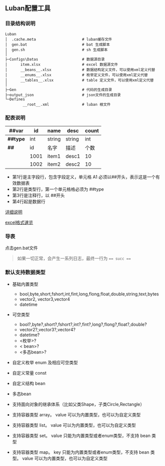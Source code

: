 ## Luban配置工具

### 目录结构说明

    Luban
    │  .cache.meta                     # luban缓存文件
    │  gen.bat                         # bat 生成脚本
    │  gen.sh                          # sh 生成脚本
    │
    ├─Configs\Datas                    # 数据源目录
    │      item.xlsx                   # excel 数据源文件
    │      __beans__.xlsx              # 数据结构定义文件，可以使用xml定义代替
    │      __enums__.xlsx              # 枚举定义文件，可以使用xml定义代替
    │      __tables__.xlsx             # table 定义文件，可以使用xml定义代替    │
    ├─Gen                              # 代码的生成目录
    ├─output_json                      # json文件的生成目录
    └─Defines
            __root__.xml               # luban 根文件

### 配表说明

|##var|id|name|desc|count|
|-----|--|----|----|-----|
|**##type**|int|string|string|int|
|**##**   |id|名字|描述|个数|
||1001|	item1|	desc1|	10|
||1002|	item2|	desc2|	10|

- 第1行是主字段行，包含字段定义，单元格 A1 必须以##开头，表示这是一个有效数据表
- 第2行是类型行，第一个单元格格必须为 ##type
- 第3行是注释行，以 ##开头
- 第4行起是数据行

[详细说明](https://luban.doc.code-philosophy.com/docs/manual/excel)

[excel格式速览](https://github.com/focus-creative-games/luban#excel%E6%A0%BC%E5%BC%8F%E9%80%9F%E8%A7%88)

### 导表

点击gen.bat文件
>如果一切正常，会产生一系列日志，最终一行为 
`== succ ==`


### 默认支持数据类型
- 基础内置类型
    - bool,byte,short,fshort,int,fint,long,flong,float,double,string,text,bytes
    - vector2, vector3,vector4
    - datetime
- 可空类型
    - bool?,byte?,short?,fshort?,int?,fint?,long?,flong?,float?,double?
    - vector2?,vector3?,vector4?
    - datetime?
    - <枚举>?
    - < bean>?
    - <多态bean>?
- 自定义枚举 enum 及相应可空类型
- 自定义常量 const
- 自定义结构 bean
- 多态bean

- 支持面向对象的继承体系（比如父类Shape，子类Circle,Rectangle）
- 支持容器类型 array。 value 可以为内置类型，也可以为自定义类型
- 支持容器类型 list。 value 可以为内置类型，也可以为自定义类型
- 支持容器类型 set。 value 只能为内置类型或者enum类型，不支持 bean 类型
- 支持容器类型 map。 key 只能为内置类型或者enum类型，不支持 bean 类型。 value 可以为内置类型，也可以为自定义类型